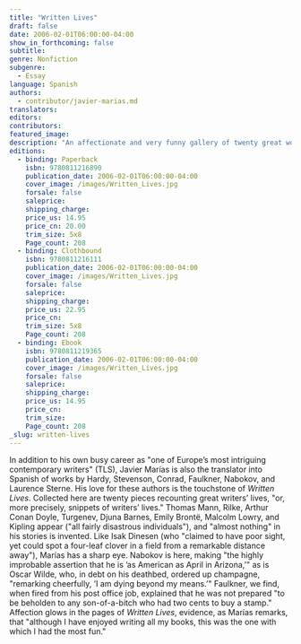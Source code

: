 ```yaml
---
title: "Written Lives"
draft: false
date: 2006-02-01T06:00:00-04:00
show_in_forthcoming: false
subtitle:
genre: Nonfiction
subgenre:
  - Essay
language: Spanish
authors:
  - contributor/javier-marias.md
translators:
editors:
contributors:
featured_image:
description: "An affectionate and very funny gallery of twenty great world authors from the pen of _the most subtle and gifted writer in contemporary Spanish literature_ (The Boston Globe) "
editions:
  - binding: Paperback
    isbn: 9780811216890
    publication_date: 2006-02-01T06:00:00-04:00
    cover_image: /images/Written_Lives.jpg
    forsale: false
    saleprice:
    shipping_charge:
    price_us: 14.95
    price_cn: 20.00
    trim_size: 5x8
    Page_count: 208
  - binding: Clothbound
    isbn: 9780811216111
    publication_date: 2006-02-01T06:00:00-04:00
    cover_image: /images/Written_Lives.jpg
    forsale: false
    saleprice:
    shipping_charge:
    price_us: 22.95
    price_cn:
    trim_size: 5x8
    Page_count: 208
  - binding: Ebook
    isbn: 9780811219365
    publication_date: 2006-02-01T06:00:00-04:00
    cover_image: /images/Written_Lives.jpg
    forsale: false
    saleprice:
    shipping_charge:
    price_us: 14.95
    price_cn:
    trim_size:
    Page_count: 208
_slug: written-lives
---
```


In addition to his own busy career as "one of Europe’s most intriguing contemporary writers" (TLS), Javier Marías is also the translator into Spanish of works by Hardy, Stevenson, Conrad, Faulkner, Nabokov, and Laurence Sterne. His love for these authors is the touchstone of _Written Lives_. Collected here are twenty pieces recounting great writers’ lives, "or, more precisely, snippets of writers’ lives." Thomas Mann, Rilke, Arthur Conan Doyle, Turgenev, Djuna Barnes, Emily Brontë, Malcolm Lowry, and Kipling appear ("all fairly disastrous individuals"), and "almost nothing" in his stories is invented. Like Isak Dinesen (who "claimed to have poor sight, yet could spot a four-leaf clover in a field from a remarkable distance away"), Marías has a sharp eye. Nabokov is here, making "the highly improbable assertion that he is ’as American as April in Arizona,’" as is Oscar Wilde, who, in debt on his deathbed, ordered up champagne, "remarking cheerfully, ’I am dying beyond my means.’" Faulkner, we find, when fired from his post office job, explained that he was not prepared "to be beholden to any son-of-a-bitch who had two cents to buy a stamp." Affection glows in the pages of _Written Lives_, evidence, as Marías remarks, that "although I have enjoyed writing all my books, this was the one with which I had the most fun."

